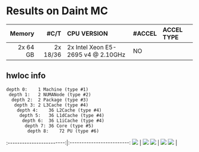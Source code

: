 # Results on Daint MC

|Memory   |#C/T     |CPU VERSION                        | #ACCEL  |ACCEL TYPE|
|--------:|--------:|:----------------------------------|:--------|:---------|
|2x 64 GB |2x 18/36 |2x Intel Xeon E5-2695 v4 @ 2.10GHz |NO       |          |

## hwloc info

    depth 0:	1 Machine (type #1)
     depth 1:	2 NUMANode (type #2)
      depth 2:	2 Package (type #3)
       depth 3:	2 L3Cache (type #4)
        depth 4:	36 L2Cache (type #4)
         depth 5:	36 L1dCache (type #4)
          depth 6:	36 L1iCache (type #4)
           depth 7:	36 Core (type #5)
            depth 8:	72 PU (type #6)


:------------------------:|:-------------------------:
![](daint_mc_001_64.png)  | ![](daint_mc_001_128.png)
![](daint_mc_027_64.png)  | ![](daint_mc_027_128.png) 
![](daint_mc_064_64.png)  |
